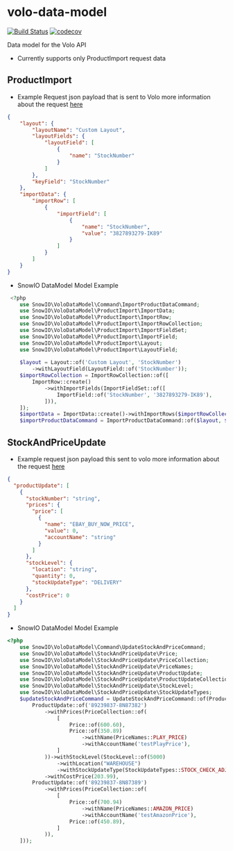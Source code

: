 # volo-data-model

[![Build Status](https://travis-ci.org/snowio/volo-data-model.svg?branch=master)](https://travis-ci.org/snowio/volo-data-model)
[![codecov](https://codecov.io/gh/snowio/volo-data-model/branch/master/graph/badge.svg)](https://codecov.io/gh/snowio/volo-data-model)

Data model for the Volo API 
- Currently supports only ProductImport request data

## ProductImport

- Example Request json payload that is sent to Volo more information about the request [here](https://developer.volocommerce.io/#operation/importProducts)

```json 
{
    "layout": {
        "layoutName": "Custom Layout",
        "layoutFields": {
            "layoutField": [
                {
                    "name": "StockNumber"
                }
            ]
        },
        "keyField": "StockNumber"
    },
    "importData": {
        "importRow": [
            {
                "importField": [
                    {
                        "name": "StockNumber",
                        "value": "3827893279-IK89"
                    }
                ]
            }
        ]
    }
}
```

- SnowIO DataModel Model Example

```php
 <?php
    use SnowIO\VoloDataModel\Command\ImportProductDataCommand;
    use SnowIO\VoloDataModel\ProductImport\ImportData;
    use SnowIO\VoloDataModel\ProductImport\ImportRow;
    use SnowIO\VoloDataModel\ProductImport\ImportRowCollection;
    use SnowIO\VoloDataModel\ProductImport\ImportFieldSet;
    use SnowIO\VoloDataModel\ProductImport\ImportField;
    use SnowIO\VoloDataModel\ProductImport\Layout;
    use SnowIO\VoloDataModel\ProductImport\LayoutField;
    
    $layout = Layout::of('Custom Layout', 'StockNumber')
        ->withLayoutField(LayoutField::of('StockNumber'));
    $importRowCollection = ImportRowCollection::of([
        ImportRow::create()
            ->withImportFields(ImportFieldSet::of([
                ImportField::of('StockNumber', '3827893279-IK89'),
            ])),
    ]);
    $importData = ImportData::create()->withImportRows($importRowCollection);
    $importProductDataCommand = ImportProductDataCommand::of($layout, $importData);
```

## StockAndPriceUpdate

- Example request json payload this sent to volo more information about the request [here](https://developer.volocommerce.io/#operation/updateProducts)

```json
{
  "productUpdate": [
    {
      "stockNumber": "string",
      "prices": {
        "price": [
          {
            "name": "EBAY_BUY_NOW_PRICE",
            "value": 0,
            "accountName": "string"
          }
        ]
      },
      "stockLevel": {
        "location": "string",
        "quantity": 0,
        "stockUpdateType": "DELIVERY"
      },
      "costPrice": 0
    }
  ]
}
```

- SnowIO DataModel Model Example

```php
<?php 
    use SnowIO\VoloDataModel\Command\UpdateStockAndPriceCommand;
    use SnowIO\VoloDataModel\StockAndPriceUpdate\Price;
    use SnowIO\VoloDataModel\StockAndPriceUpdate\PriceCollection;
    use SnowIO\VoloDataModel\StockAndPriceUpdate\PriceNames;
    use SnowIO\VoloDataModel\StockAndPriceUpdate\ProductUpdate;
    use SnowIO\VoloDataModel\StockAndPriceUpdate\ProductUpdateCollection;
    use SnowIO\VoloDataModel\StockAndPriceUpdate\StockLevel;
    use SnowIO\VoloDataModel\StockAndPriceUpdate\StockUpdateTypes;
    $updateStockAndPriceCommand = UpdateStockAndPriceCommand::of(ProductUpdateCollection::of([
        ProductUpdate::of('89239837-8N87382')
            ->withPrices(PriceCollection::of(
                [
                    Price::of(600.60),
                    Price::of(350.89)
                        ->withName(PriceNames::PLAY_PRICE)
                        ->withAccountName('testPlayPrice'),
                ]
            ))->withStockLevel(StockLevel::of(5000)
                ->withLocation("WAREHOUSE")
                ->withStockUpdateType(StockUpdateTypes::STOCK_CHECK_ADJUST_COMMITTED))
            ->withCostPrice(203.99),
        ProductUpdate::of('89239837-8N87389')
            ->withPrices(PriceCollection::of(
                [
                    Price::of(700.94)
                        ->withName(PriceNames::AMAZON_PRICE)
                        ->withAccountName('testAmazonPrice'),
                    Price::of(450.89),
                ]
            )),
    ]));
       
```